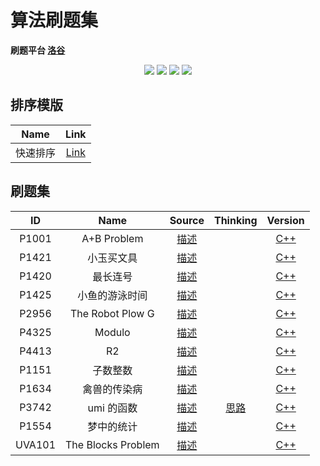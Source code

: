 # 算法刷题集

**刷题平台 [洛谷](https://www.luogu.com.cn)**

<p align="center">
<img src="https://img.shields.io/badge/language-C++-green?style=for-the-badge">
<img src="https://img.shields.io/badge/language-golang-6BACF9?style=for-the-badge">
<img src="https://img.shields.io/badge/language-java-yellow?style=for-the-badge">
<img src="https://img.shields.io/badge/language-python-blue?style=for-the-badge">
</p>

## 排序模版

|   Name   |                Link                |
| :------: | :--------------------------------: |
| 快速排序 | [Link](QuickSortTemplate/main.cpp) |

## 刷题集

|   ID   |        Name        |       Source        |         Thinking          |          Version           |
| :----: | :----------------: | :-----------------: | :-----------------------: | :------------------------: |
| P1001  |    A+B Problem     | [描述](P1001-cpp/)  |                           | [C++](P1001-cpp/main.cpp)  |
| P1421  |     小玉买文具     | [描述](P1421-cpp/)  |                           | [C++](P1421-cpp/main.cpp)  |
| P1420  |      最长连号      | [描述](P1420-cpp/)  |                           | [C++](P1420-cpp/main.cpp)  |
| P1425  |   小鱼的游泳时间   | [描述](P1425-cpp/)  |                           | [C++](P1425-cpp/main.cpp)  |
| P2956  |  The Robot Plow G  | [描述](P2956-cpp/)  |                           | [C++](P2956-cpp/main.cpp)  |
| P4325  |       Modulo       | [描述](P4325-cpp/)  |                           | [C++](P4325-cpp/main.cpp)  |
| P4413  |         R2         | [描述](P4413-cpp/)  |                           | [C++](P4413-cpp/main.cpp)  |
| P1151  |      子数整数      | [描述](P1151-cpp/)  |                           | [C++](P1151-cpp/main.cpp)  |
| P1634  |    禽兽的传染病    | [描述](P1634-cpp/)  |                           | [C++](P1634-cpp/main.cpp)  |
| P3742  |     umi 的函数     | [描述](P3742-cpp/)  | [思路](P3742-cpp/IDEA.md) | [C++](P3742-cpp/main.cpp)  |
| P1554  |     梦中的统计     | [描述](P1554-cpp/)  |                           | [C++](P1554-cpp/main.cpp)  |
| UVA101 | The Blocks Problem | [描述](UVA101-cpp/) |                           | [C++](UVA101-cpp/main.cpp) |
